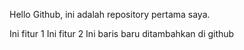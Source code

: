 Hello Github, ini adalah repository pertama saya.

Ini fitur 1
Ini fitur 2
Ini baris baru ditambahkan di github
